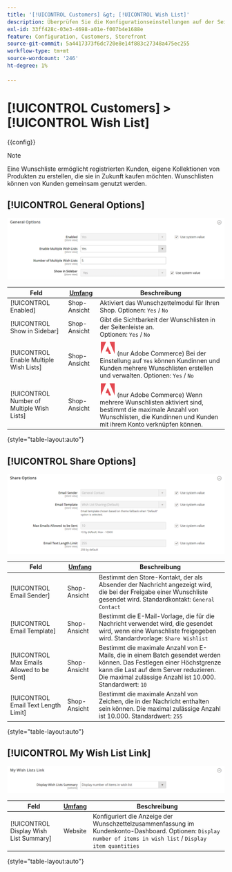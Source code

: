 ```yaml
---
title: '[!UICONTROL Customers] &gt; [!UICONTROL Wish List]'
description: Überprüfen Sie die Konfigurationseinstellungen auf der Seite [!UICONTROL Customers] &gt; [!UICONTROL Wish List] des Commerce Admin-Bereichs.
exl-id: 33ff428c-03e3-4698-a01e-f007b4e1688e
feature: Configuration, Customers, Storefront
source-git-commit: 5a4417373f6dc720e8e14f883c27348a475ec255
workflow-type: tm+mt
source-wordcount: '246'
ht-degree: 1%

---
```


# [!UICONTROL Customers] > [!UICONTROL Wish List]

{{config}}

>[!NOTE]
>
>Eine Wunschliste ermöglicht registrierten Kunden, eigene Kollektionen von Produkten zu erstellen, die sie in Zukunft kaufen möchten. Wunschlisten können von Kunden gemeinsam genutzt werden.

## [!UICONTROL General Options]

![Allgemeine Optionen](./assets/wishlist-general-options.png)<!-- zoom -->

<!--[General Options](https://experienceleague.adobe.com/en/docs/commerce-admin/stores-sales/shopper-tools/wish-lists/wishlist-configuration) -->

| Feld | [Umfang](../../getting-started/websites-stores-views.md#scope-settings) | Beschreibung |
|--- |--- |--- |
| [!UICONTROL Enabled] | Shop-Ansicht | Aktiviert das Wunschzettelmodul für Ihren Shop. Optionen: `Yes` / `No` |
| [!UICONTROL Show in Sidebar] | Shop-Ansicht | Gibt die Sichtbarkeit der Wunschlisten in der Seitenleiste an. <br/>Optionen: `Yes` / `No` |
| [!UICONTROL Enable Multiple Wish Lists] | Shop-Ansicht | ![Adobe Commerce](../../assets/adobe-logo.svg) (nur Adobe Commerce) Bei der Einstellung auf `Yes` können Kundinnen und Kunden mehrere Wunschlisten erstellen und verwalten. Optionen: `Yes` / `No` |
| [!UICONTROL Number of Multiple Wish Lists] | Shop-Ansicht | ![Adobe Commerce](../../assets/adobe-logo.svg) (nur Adobe Commerce) Wenn mehrere Wunschlisten aktiviert sind, bestimmt die maximale Anzahl von Wunschlisten, die Kundinnen und Kunden mit ihrem Konto verknüpfen können. |

{style="table-layout:auto"}

## [!UICONTROL Share Options]

![Freigabeoptionen](./assets/wishlist-share-options.png)<!-- zoom -->

<!-- [Share Options](https://experienceleague.adobe.com/en/docs/commerce-admin/stores-sales/shopper-tools/wish-lists/wishlist-configuration) -->

| Feld | [Umfang](../../getting-started/websites-stores-views.md#scope-settings) | Beschreibung |
|--- |--- |--- |
| [!UICONTROL Email Sender] | Shop-Ansicht | Bestimmt den Store-Kontakt, der als Absender der Nachricht angezeigt wird, die bei der Freigabe einer Wunschliste gesendet wird. Standardkontakt: `General Contact` |
| [!UICONTROL Email Template] | Shop-Ansicht | Bestimmt die E-Mail-Vorlage, die für die Nachricht verwendet wird, die gesendet wird, wenn eine Wunschliste freigegeben wird. Standardvorlage: `Share Wishlist` |
| [!UICONTROL Max Emails Allowed to be Sent] | Shop-Ansicht | Bestimmt die maximale Anzahl von E-Mails, die in einem Batch gesendet werden können. Das Festlegen einer Höchstgrenze kann die Last auf dem Server reduzieren. Die maximal zulässige Anzahl ist 10.000. Standardwert: `10` |
| [!UICONTROL Email Text Length Limit] | Shop-Ansicht | Bestimmt die maximale Anzahl von Zeichen, die in der Nachricht enthalten sein können. Die maximal zulässige Anzahl ist 10.000. Standardwert: `255` |

{style="table-layout:auto"}

## [!UICONTROL My Wish List Link]

![Mein Wunschzettel-Link](./assets/wishlist-my-wishlist-link.png)<!-- zoom -->

<!--[My Wish List Link](https://experienceleague.adobe.com/en/docs/commerce-admin/stores-sales/shopper-tools/wish-lists/wishlist-configuration) -->

| Feld | [Umfang](../../getting-started/websites-stores-views.md#scope-settings) | Beschreibung |
|--- |--- |--- |
| [!UICONTROL Display Wish List Summary] | Website | Konfiguriert die Anzeige der Wunschzettelzusammenfassung im Kundenkonto-Dashboard. Optionen: `Display number of items in wish list` / `Display item quantities` |

{style="table-layout:auto"}
